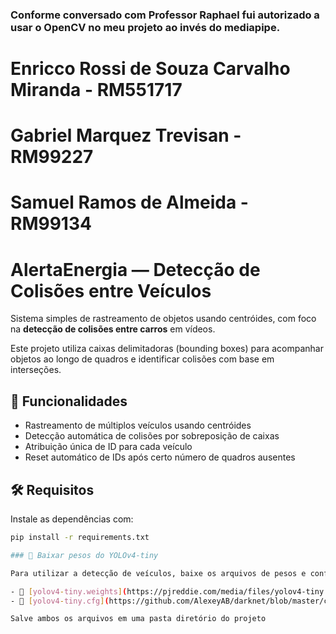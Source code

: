 ### Conforme conversado com Professor Raphael fui autorizado a usar o OpenCV no meu projeto ao invés do mediapipe.

# Enricco Rossi de Souza Carvalho Miranda - RM551717
# Gabriel Marquez Trevisan - RM99227
# Samuel Ramos de Almeida - RM99134

#  AlertaEnergia — Detecção de Colisões entre Veículos 

Sistema simples de rastreamento de objetos usando centróides, com foco na **detecção de colisões entre carros** em vídeos.

Este projeto utiliza caixas delimitadoras (bounding boxes) para acompanhar objetos ao longo de quadros e identificar colisões com base em interseções.

## 📌 Funcionalidades

- Rastreamento de múltiplos veículos usando centróides
- Detecção automática de colisões por sobreposição de caixas
- Atribuição única de ID para cada veículo
- Reset automático de IDs após certo número de quadros ausentes

## 🛠 Requisitos

Instale as dependências com:

```bash
pip install -r requirements.txt

### 🔽 Baixar pesos do YOLOv4-tiny

Para utilizar a detecção de veículos, baixe os arquivos de pesos e configuração do **YOLOv4-tiny**:

- 🔗 [yolov4-tiny.weights](https://pjreddie.com/media/files/yolov4-tiny.weights)
- 🔗 [yolov4-tiny.cfg](https://github.com/AlexeyAB/darknet/blob/master/cfg/yolov4-tiny.cfg)

Salve ambos os arquivos em uma pasta diretório do projeto 

